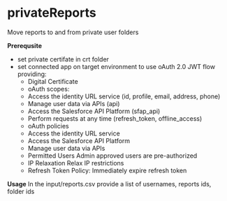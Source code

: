 # privateReports
Move reports to and from private user folders

**Prerequsite**
- set private certifate in crt folder
- set connected app on target environment to use oAuth 2.0 JWT flow providing:
  - Digital Certificate
  - oAuth scopes:
  - Access the identity URL service (id, profile, email, address, phone)
  - Manage user data via APIs (api)
  - Access the Salesforce API Platform (sfap_api)
  - Perform requests at any time (refresh_token, offline_access)
  - oAuth policies
  - Access the identity URL service
  - Access the Salesforce API Platform
  - Manage user data via APIs
  - Permitted Users Admin approved users are pre-authorized
  - IP Relaxation Relax IP restrictions
  - Refresh Token Policy: Immediately expire refresh token

**Usage**
In the input/reports.csv provide a list of usernames, reports ids, folder ids